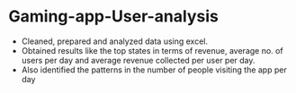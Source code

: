 # Gaming-app-User-analysis

* Cleaned, prepared and analyzed data using excel.
* Obtained results like the top states in terms of revenue, average no. of users per day and average revenue collected per user per day.
* Also identified the patterns in the number of people visiting the app per day
